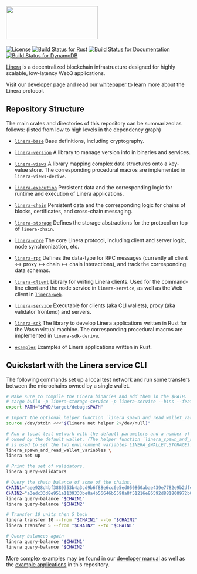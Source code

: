 # <img src="https://github.com/linera-io/linera-protocol/assets/1105398/fe08c941-93af-4114-bb83-bcc0eaec95f9" width="250" height="90" />

[![License](https://img.shields.io/badge/license-Apache-green.svg)](LICENSE)
[![Build Status for Rust](https://github.com/linera-io/linera-protocol/actions/workflows/rust.yml/badge.svg)](https://github.com/linera-io/linera-protocol/actions/workflows/rust.yml)
[![Build Status for Documentation](https://github.com/linera-io/linera-protocol/actions/workflows/documentation.yml/badge.svg)](https://github.com/linera-io/linera-protocol/actions/workflows/documentation.yml)
[![Build Status for DynamoDB](https://github.com/linera-io/linera-protocol/actions/workflows/dynamodb.yml/badge.svg)](https://github.com/linera-io/linera-protocol/actions/workflows/dynamodb.yml)
<!-- [![Build Status for Kubernetes](https://github.com/linera-io/linera-protocol/actions/workflows/kubernetes.yml/badge.svg)](https://github.com/linera-io/linera-protocol/actions/workflows/kubernetes.yml) -->

[Linera](https://linera.io) is a decentralized blockchain infrastructure designed for highly scalable,
low-latency Web3 applications.

Visit our [developer page](https://linera.dev) and read our
[whitepaper](https://linera.io/whitepaper) to learn more about the Linera protocol.

## Repository Structure

The main crates and directories of this repository can be summarized as follows: (listed
from low to high levels in the dependency graph)

* [`linera-base`](https://linera-io.github.io/linera-protocol/linera_base/index.html) Base
  definitions, including cryptography.

* [`linera-version`](https://linera-io.github.io/linera-protocol/linera_version/index.html)
  A library to manage version info in binaries and services.

* [`linera-views`](https://linera-io.github.io/linera-protocol/linera_views/index.html) A
  library mapping complex data structures onto a key-value store. The corresponding
  procedural macros are implemented in `linera-views-derive`.

* [`linera-execution`](https://linera-io.github.io/linera-protocol/linera_execution/index.html)
  Persistent data and the corresponding logic for runtime and execution of Linera
  applications.

* [`linera-chain`](https://linera-io.github.io/linera-protocol/linera_chain/index.html)
  Persistent data and the corresponding logic for chains of blocks, certificates, and
  cross-chain messaging.

* [`linera-storage`](https://linera-io.github.io/linera-protocol/linera_storage/index.html)
  Defines the storage abstractions for the protocol on top of `linera-chain`.

* [`linera-core`](https://linera-io.github.io/linera-protocol/linera_core/index.html) The
  core Linera protocol, including client and server logic, node synchronization, etc.

* [`linera-rpc`](https://linera-io.github.io/linera-protocol/linera_rpc/index.html)
  Defines the data-type for RPC messages (currently all client &#x2194; proxy &#x2194;
  chain &#x2194; chain interactions), and track the corresponding data schemas.

* [`linera-client`](https://linera-io.github.io/linera-protocol/linera_client/index.html)
  Library for writing Linera clients.  Used for the command-line
  client and the node service in `linera-service`, as well as the Web
  client in [`linera-web`](https://github.com/linera-io/linera-web/).

* [`linera-service`](https://linera-io.github.io/linera-protocol/linera_service/index.html)
  Executable for clients (aka CLI wallets), proxy (aka validator frontend) and servers.

* [`linera-sdk`](https://linera-io.github.io/linera-protocol/linera_sdk/index.html) The
  library to develop Linera applications written in Rust for the Wasm virtual machine. The
  corresponding procedural macros are implemented in `linera-sdk-derive`.

* [`examples`](./examples) Examples of Linera applications written in Rust.


## Quickstart with the Linera service CLI

The following commands set up a local test network and run some transfers between the
microchains owned by a single wallet.

```bash
# Make sure to compile the Linera binaries and add them in the $PATH.
# cargo build -p linera-storage-service -p linera-service --bins --features storage-service
export PATH="$PWD/target/debug:$PATH"

# Import the optional helper function `linera_spawn_and_read_wallet_variables`.
source /dev/stdin <<<"$(linera net helper 2>/dev/null)"

# Run a local test network with the default parameters and a number of microchains
# owned by the default wallet. (The helper function `linera_spawn_and_read_wallet_variables`
# is used to set the two environment variables LINERA_{WALLET,STORAGE}.)
linera_spawn_and_read_wallet_variables \
linera net up

# Print the set of validators.
linera query-validators

# Query the chain balance of some of the chains.
CHAIN1="aee928d4bf3880353b4a3cd9b6f88e6cc6e5ed050860abae439e7782e9b2dfe8"
CHAIN2="a3edc33d8e951a1139333be8a4b56646b5598a8f51216e86592d881808972b07"
linera query-balance "$CHAIN1"
linera query-balance "$CHAIN2"

# Transfer 10 units then 5 back
linera transfer 10 --from "$CHAIN1" --to "$CHAIN2"
linera transfer 5 --from "$CHAIN2" --to "$CHAIN1"

# Query balances again
linera query-balance "$CHAIN1"
linera query-balance "$CHAIN2"
````

More complex examples may be found in our [developer manual](https://linera.dev) as well
as the [example applications](./examples) in this repository.
